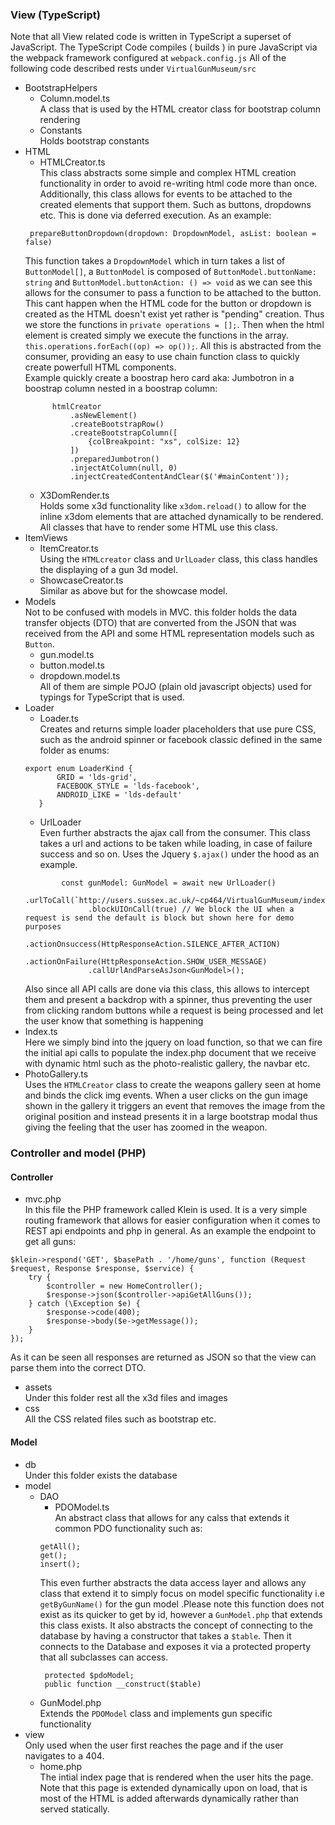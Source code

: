 ### View (TypeScript)
Note that all View related code is written in TypeScript a superset of JavaScript.
The TypeScript Code compiles ( builds ) in pure JavaScript via the webpack framework configured at
```webpack.config.js``` All of the following code described rests under ```VirtualGunMuseum/src```
* BootstrapHelpers
    * Column.model.ts <br/>
     A class that is used by the HTML creator class for bootstrap column rendering
     * Constants <br />
     Holds bootstrap constants
* HTML
    * HTMLCreator.ts <br />
    This class abstracts some simple and complex HTML creation functionality in order to avoid re-writing html
    code more than once.
    Additionally, this class allows for events to be attached to the created elements that support them.
    Such as buttons, dropdowns etc. This is done via deferred execution. As an example:
    ```
     prepareButtonDropdown(dropdown: DropdownModel, asList: boolean = false)
    ```
    This function takes a ```DropdownModel``` which in turn takes a list of ```ButtonModel[]```, a ```ButtonModel``` 
    is composed of ```ButtonModel.buttonName: string``` and ```ButtonModel.buttonAction: () => void``` as we can see this
    allows for the consumer to pass a function to be attached to the button. This cant happen when the HTML code for the
    button or dropdown is created as the HTML doesn't exist yet rather is "pending" creation. Thus we store the functions
    in ```private operations = [];```. Then when the html element is created simply we execute the functions in the array.
    ```this.operations.forEach((op) => op());```. All this is abstracted from the consumer, providing an easy to use chain
    function class to quickly create powerfull HTML components.
    <br /> Example quickly create a boostrap hero card aka: Jumbotron in a boostrap column nested in a boostrap column:
    ```
          htmlCreator
              .asNewElement()
              .createBootstrapRow()
              .createBootstrapColumn([
                  {colBreakpoint: "xs", colSize: 12}
              ])
              .preparedJumbotron()
              .injectAtColumn(null, 0)
              .injectCreatedContentAndClear($('#mainContent'));
  ```
    * X3DomRender.ts<br />
    Holds some x3d functionality like ```x3dom.reload()``` to allow for the inline x3dom elements that are attached dynamically
    to be rendered. All classes that have to render some HTML use this class.
* ItemViews
    * ItemCreator.ts <br />
    Using the ```HTMLcreator``` class and ```UrlLoader``` class, this class handles the displaying of a gun 3d model.
    * ShowcaseCreator.ts <br />
    Similar as above but for the showcase model.
* Models<br />
 Not to be confused with models in MVC. this folder holds the data transfer objects (DTO) that are converted from
 the JSON that was received from the API and some HTML representation models such as ```Button```.
    * gun.model.ts
    * button.model.ts
    * dropdown.model.ts
    <br /> All of them are simple POJO (plain old javascript objects) used for typings for TypeScript that is used.
* Loader <br />
    * Loader.ts <br />
    Creates and returns simple loader placeholders that use pure CSS, such as the android spinner or facebook classic defined in
    the same folder as enums:
    ```
    export enum LoaderKind {
           GRID = 'lds-grid',
           FACEBOOK_STYLE = 'lds-facebook',
           ANDROID_LIKE = 'lds-default'
       }
    ```
  * UrlLoader <br />
  Even further abstracts the ajax call from the consumer. This class takes a url and actions to be taken while loading,
  in case of failure success and so on. Uses the Jquery ```$.ajax()``` under the hood as an example.
  ```
          const gunModel: GunModel = await new UrlLoader()
                .urlToCall(`http://users.sussex.ac.uk/~cp464/VirtualGunMuseum/index.php/home/guns/${gunId}`)
                .blockUIOnCall(true) // We block the UI when a request is send the default is block but shown here for demo purposes
                .actionOnsuccess(HttpResponseAction.SILENCE_AFTER_ACTION)
                .actionOnFailure(HttpResponseAction.SHOW_USER_MESSAGE)
                .callUrlAndParseAsJson<GunModel>();
  ```
  Also since all API calls are done via this class, this allows to intercept them and present a backdrop with a spinner,
  thus preventing the user from clicking random buttons while a request is being processed and let the user know that
  something is happening
* Index.ts <br />
Here we simply bind into the jquery on load function, so that we can fire the initial api calls to populate the index.php
document that we receive with dynamic html such as the photo-realistic gallery, the navbar etc.
* PhotoGallery.ts <br />
Uses the ```HTMLCreator``` class to create the weapons gallery seen at home and binds the click img events.
When a user clicks on the gun image shown in the gallery it triggers an event that removes the image from the 
original position and instead presents it in a large bootstrap modal thus giving the feeling that the user has
zoomed in the weapon. 
    
### Controller and model (PHP)
#### Controller
* mvc.php <br />
In this file the PHP framework called Klein is used. It is a very simple routing framework that allows for easier configuration
when it comes to REST api endpoints and php in general.
As an example the endpoint to get all guns: 
```
$klein->respond('GET', $basePath . '/home/guns', function (Request $request, Response $response, $service) {
    try {
        $controller = new HomeController();
        $response->json($controller->apiGetAllGuns());
    } catch (\Exception $e) {
        $response->code(400);
        $response->body($e->getMessage());
    }
});
```
As it can be seen all responses are returned as JSON so that the view can parse them into the correct DTO.
* assets <br />
Under this folder rest all the x3d files and images
* css <br />
All the CSS related files such as bootstrap etc.
#### Model
* db <br />
Under this folder exists the database
* model <br />
    * DAO <br />
        * PDOModel.ts
        <br /> An abstract class that allows for any calss that extends it common PDO functionality such as:
        ```
      getAll();
      get();
      insert();
      ```
      This even further abstracts the data access layer and allows any class that extend it to simply focus
      on model specific functionality i.e ```getByGunName()``` for the gun model .Please note this function does not exist
      as its quicker to get by id, however a ```GunModel.php``` that extends this class exists.
      It also abstracts the concept of connecting to the database by having a constructor that takes a ```$table```. Then
      it connects to the Database and exposes it via a protected property that all subclasses can access. <br />
      ```
       protected $pdoModel;
       public function __construct($table)
      ```
    * GunModel.php <br />
    Extends the ```PDOModel``` class and implements gun specific functionality
* view <br />
    Only used when the user first reaches the page and if the user navigates to a 404.
    * home.php <br />
    The intial index page that is rendered when the user hits the page. Note that this page is extended dynamically upon
    on load, that is most of the HTML is added afterwards dynamically rather than served statically.
    